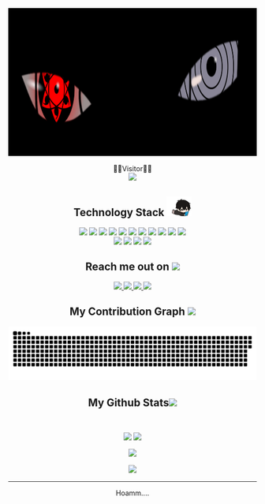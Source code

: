 <img src="https://github.com/mam-06/mam-06/blob/main/images/newbg(1).png" height="300" />

<p align="center">
  👩‍💻Visitor👨‍💻<br>
  <img src="https://profile-counter.glitch.me/mam-06/count.svg" />
</p>

<h2 align="center">Technology Stack <img src="https://github.com/mam-06/mam-06/blob/main/images/laptop.gif" width="50"></h2>

<p align="center">
<!-- <h2 align="center">
  💻 OS 
<br>
<img src="https://img.shields.io/badge/Windows-0078D6?style=for-the-badge&logo=windows&logoColor=white"/>
<img src="https://img.shields.io/badge/Android-3DDC84?style=for-the-badge&logo=android&logoColor=white"/>
<h2 align="center">
  🌐 Web Browsers 
 <br>
<img src="https://img.shields.io/badge/Google_chrome-4285F4?style=for-the-badge&logo=Google-chrome&logoColor=white"/>
</h2>
<h2 align="center">
  🚀 Skills
 <br> -->
<img src="https://img.shields.io/badge/-java-E34A86?style=flat-square&logo=java"/>
<img src="https://img.shields.io/badge/-Python-00599C?style=flat-square&logo=python"/>
<img src="https://img.shields.io/badge/-PHP-E34F26?style=flat-square&logo=php"/>
<img src="https://img.shields.io/badge/-CodeIgniter-1572B6?style=flat-square&logo=codeigniter"/>
<img src="https://img.shields.io/badge/-Bootstrap-563D7C?style=flat-square&logo=bootstrap"/>
<img src="https://img.shields.io/badge/-MySQL-black?style=flat-square&logo=mysql"/>
<img src="https://img.shields.io/badge/-Git-black?style=flat-square&logo=git"/>
<img src="https://img.shields.io/badge/-GitHub-black?style=flat-square&logo=github"/>
<img src="https://img.shields.io/badge/-XAMPP?style=flat-square&logo=XAMPP"/>
<img src="https://img.shields.io/badge/-figma?style=flat-square&logo=figma"/>
<img src="https://img.shields.io/badge/-streamlit?style=flat-square&logo=streamlit"/> <br>
<img src="https://img.shields.io/badge/apache%20netbeans-1B6AC6?style=for-the-badge&logo=apache%20netbeans%20IDE&logoColor=white"/>
<img src="https://img.shields.io/badge/Colab-F9AB00?style=for-the-badge&logo=googlecolab&color=525252"/>
<img src="https://img.shields.io/badge/Notepad++-90E59A.svg?style=for-the-badge&logo=notepad%2B%2B&logoColor=black"/>
<img src="https://img.shields.io/badge/Visual_Studio_Code-0078D4?style=for-the-badge&logo=visual%20studio%20code&logoColor=white"/>
<!-- <img src="https://img.shields.io/badge/Google%20Sheets-34A853?style=for-the-badge&logo=google-sheets&logoColor=white"/>
<img src="https://img.shields.io/badge/Microsoft_Excel-217346?style=for-the-badge&logo=microsoft-excel&logoColor=white"/>
<img src="https://img.shields.io/badge/Microsoft_Office-D83B01?style=for-the-badge&logo=microsoft-office&logoColor=white"/>
<img src="https://img.shields.io/badge/Microsoft_PowerPoint-B7472A?style=for-the-badge&logo=microsoft-powerpoint&logoColor=white"/>
<img src="https://img.shields.io/badge/Microsoft_Word-2B579A?style=for-the-badge&logo=microsoft-word&logoColor=white"/>
</h2> -->
</p>
<h2 align="center">Reach me out on <img src="https://media.tenor.com/B1tV14bHvNMAAAAi/anime.gif" width="50"></h2>

<p align="center">
<a href="https://www.instagram.com/mam.06_">
<img src="https://img.shields.io/badge/-MAM-purple?style=flat-square&logo=instagram&logoColor=white&link=https://www.instagram.com/mam.06_/">
<a href="mailto: khotib.bul@gmail.com">
 <img src="https://img.shields.io/badge/-khotib.bul-c14438?style=flat-square&logo=Gmail&logoColor=white&link=mailto:khotib.bul@gmail.com"/>
</a>
<a href="https://www.linkedin.com/in/mam06/">
 <img src="https://img.shields.io/badge/-mam06-blue?style=flat-square&logo=Linkedin&logoColor=white&link=https://www.linkedin.com/in/mam06/"/>
</a>
 <a href="https://twitter.com/MAM06_">
 <img src="https://img.shields.io/badge/-mam06_-blue?style=flat-square&logo=twitter&logoColor=white&link=https://twitter.com/MAM06_"/>
</a>
</p>


<h2 align="center">
  My Contribution Graph <img src="https://media.tenor.com/Zh-kW5K_X0kAAAAi/neko-anime.gif" width="50">
</h2>
<p align="center">
  <img src="https://github.com/mam-06/mam-06/raw/output/github-contribution-grid-snake.svg" alt="snake"></center>
</p>

<h2 align="center">
  My Github Stats<img src="https://media.tenor.com/RY9NX67klacAAAAi/sad-cute.gif" width="50">
</h2>
 
<br>

<p align = "center">
  <img  src = "https://github-readme-stats.vercel.app/api?username=mam-06&show_icons=true&theme=tokyonight">
  <img src = "https://github-readme-stats.vercel.app/api/top-langs/?username=mam-06&hide=javascript,html">
</p>

<p align = "center">
 <img  src="https://github-readme-streak-stats.herokuapp.com/?user=mam-06&show_icons=true&locale=en&layout=compact&theme=radical&line_height=0" />
</p> 

<p align = "center">
 <img src="https://activity-graph.herokuapp.com/graph?username=mam-06&theme=redical">
</p> 
<hr>
<p align="center">Hoamm....</p>
